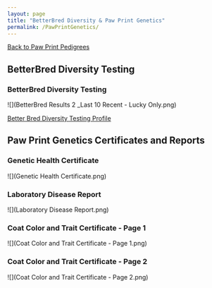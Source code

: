 ```yaml
---
layout: page
title: "BetterBred Diversity & Paw Print Genetics"
permalink: /PawPrintGenetics/
---
```

<a href="https://www.pawprintgenetics.com/pedigrees/dogs/details/19881/">Back to Paw Print Pedigrees</a>


## BetterBred Diversity Testing

### BetterBred Diversity Testing
![](BetterBred Results 2 _Last 10 Recent - Lucky Only.png)

<a href="[www.betterbred.com/profile/?link=12014/](https://www.betterbred.com/profile/?link=12014)">Better Bred Diversity Testing Profile</a>

## Paw Print Genetics Certificates and Reports

### Genetic Health Certificate
![](Genetic Health Certificate.png)

### Laboratory Disease Report
![](Laboratory Disease Report.png)

### Coat Color and Trait Certificate - Page 1
![](Coat Color and Trait Certificate - Page 1.png)

### Coat Color and Trait Certificate - Page 2
![](Coat Color and Trait Certificate - Page 2.png)
